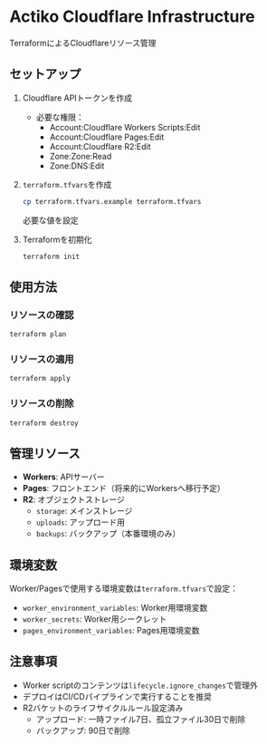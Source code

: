 # Actiko Cloudflare Infrastructure

TerraformによるCloudflareリソース管理

## セットアップ

1. Cloudflare APIトークンを作成
   - 必要な権限：
     - Account:Cloudflare Workers Scripts:Edit
     - Account:Cloudflare Pages:Edit
     - Account:Cloudflare R2:Edit
     - Zone:Zone:Read
     - Zone:DNS:Edit

2. `terraform.tfvars`を作成
   ```bash
   cp terraform.tfvars.example terraform.tfvars
   ```
   必要な値を設定

3. Terraformを初期化
   ```bash
   terraform init
   ```

## 使用方法

### リソースの確認
```bash
terraform plan
```

### リソースの適用
```bash
terraform apply
```

### リソースの削除
```bash
terraform destroy
```

## 管理リソース

- **Workers**: APIサーバー
- **Pages**: フロントエンド（将来的にWorkersへ移行予定）
- **R2**: オブジェクトストレージ
  - `storage`: メインストレージ
  - `uploads`: アップロード用
  - `backups`: バックアップ（本番環境のみ）

## 環境変数

Worker/Pagesで使用する環境変数は`terraform.tfvars`で設定：
- `worker_environment_variables`: Worker用環境変数
- `worker_secrets`: Worker用シークレット
- `pages_environment_variables`: Pages用環境変数

## 注意事項

- Worker scriptのコンテンツは`lifecycle.ignore_changes`で管理外
- デプロイはCI/CDパイプラインで実行することを推奨
- R2バケットのライフサイクルルール設定済み
  - アップロード: 一時ファイル7日、孤立ファイル30日で削除
  - バックアップ: 90日で削除
